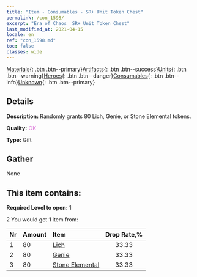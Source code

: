 ```yaml
---
title: "Item - Consumables - SR+ Unit Token Chest"
permalink: /con_1598/
excerpt: "Era of Chaos  SR+ Unit Token Chest"
last_modified_at: 2021-04-15
locale: en
ref: "con_1598.md"
toc: false
classes: wide
---
```

 [Materials](/Items/){: .btn .btn--primary}[Artifacts](/Items/Artifacts/){: .btn .btn--success}[Units](/Items/Units/){: .btn .btn--warning}[Heroes](/Items/Heroes/){: .btn .btn--danger}[Consumables](/Items/Consumables/){: .btn .btn--info}[Unknown](/Items/Unknown/){: .btn .btn--primary}

## Details
 **Description:** Randomly grants 80 Lich, Genie, or Stone Elemental tokens.

 **Quality:** <span style="color: #DA70D6">OK</span>

 **Type:** Gift

## Gather

  None

## This item contains:

 **Required Level to open:** 1

 2 You would get **1** item  from:

  | Nr | Amount |     Item    | Drop Rate,% |
  |:---|:-------|:------------|:---------:|
  | 1 | 80 | [Lich](/Items/unt_212/) | 33.33 | 
  | 2 | 80 | [Genie](/Items/unt_239/) | 33.33 | 
  | 3 | 80 | [Stone Elemental](/Items/unt_266/) | 33.33 | 
